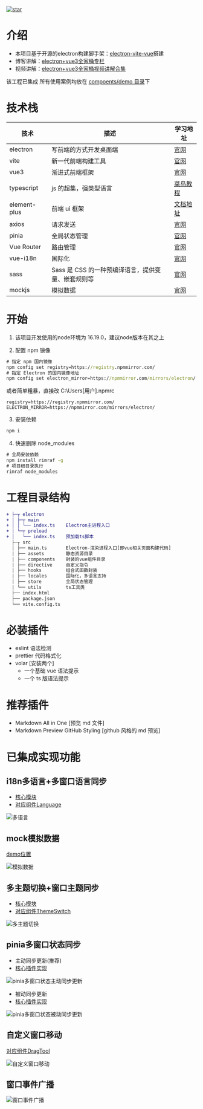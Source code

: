 [![star](https://gitee.com/longzipeng/electron-vue3-template/badge/star.svg?theme=dark)](https://gitee.com/longzipeng/electron-vue3-template/stargazers) 
# 介绍
+ 本项目基于开源的electron构建脚手架：[electron-vite-vue](https://github.com/electron-vite/electron-vite-vue)搭建
+ 博客讲解：[electron+vue3全家桶专栏](https://blog.csdn.net/qq_42365534/category_12271233.html)  
+ 视频讲解：[electron+vue3全家桶视频讲解合集](https://space.bilibili.com/99214150/channel/collectiondetail?sid=1247775)


该工程已集成
所有使用案例均放在 [compoents/demo 目录](src\components\demo)下

# 技术栈

| 技术         | 描述                      | 学习地址                                                            |
| ------------ | ------------------------- | ------------------------------------------------------------------- |
| electron     | 写前端的方式开发桌面端    |  [官网](https://www.electronjs.org/zh/docs/latest/api/app)                                                                   |
| vite         | 新一代前端构建工具        | [官网](https://cn.vitejs.dev/guide/)                                |
| vue3         | 渐进式前端框架            | [官网](https://cn.vuejs.org/guide/components/props.html)            |
| typescript   | js 的超集，强类型语言 | [菜鸟教程](https://www.runoob.com/typescript/ts-object.html)        |
| element-plus | 前端 ui 框架              | [文档地址](https://element-plus.gitee.io/zh-CN/component/icon.html) |
| axios        | 请求发送                  | [官网](https://axios-http.com/zh/docs/intro)                        |
| pinia        | 全局状态管理              | [官网](https://pinia.web3doc.top/introduction.html)                 |
| Vue Router        | 路由管理              | [官网](https://router.vuejs.org/zh/guide/)                 |
| vue-i18n       | 国际化              | [官网](https://vue-i18n.intlify.dev/guide/)                 |
| sass     | Sass 是 CSS 的一种预编译语言，提供变量、嵌套规则等              | [官网](https://www.sasscss.com/guide)                 |
| mockjs       | 模拟数据                  | [官网](https://blog.csdn.net/qq_42365534/article/details/130059576) |

# 开始
1. 该项目开发使用的node环境为 16.19.0，建议node版本在其之上

2. 配置 npm 镜像

```cmd
# 指定 npm 国内镜像
npm config set registry=https://registry.npmmirror.com/
# 指定 Electron 的国内镜像地址
npm config set electron_mirror=https://npmmirror.com/mirrors/electron/
```

或者简单粗暴，直接改 C:\Users\[用户]\.npmrc

```.npmrc
registry=https://registry.npmmirror.com/
ELECTRON_MIRROR=https://npmmirror.com/mirrors/electron/
```

3. 安装依赖

```cmd
npm i
```

4. 快速删除 node_modules

```cmd
# 全局安装依赖
npm install rimraf -g
# 项目根目录执行
rimraf node_modules
```

# 工程目录结构

```diff
+ ├─┬ electron
+ │ ├─┬ main
+ │ │ └── index.ts    Electron主进程入口
+ │ └─┬ preload
+ │   └── index.ts    预加载ts脚本
  ├─┬ src
  │ ├── main.ts       Electron-渲染进程入口[即vue相关页面构建代码]
  | ├── assets        静态资源目录
  | ├── components    封装的vue组件目录
  | ├── directive     自定义指令
  | ├── hooks         组合式函数封装
  | ├── locales       国际化，多语言支持
  | ├── store         全局状态管理
  | └── utils         ts工具类
  ├── index.html
  ├── package.json
  └── vite.config.ts
```

# 必装插件

- eslint 语法检测
- prettier 代码格式化
- volar [安装两个]
  - 一个基础 vue 语法提示
  - 一个 ts 版语法提示

# 推荐插件
- Markdown All in One [预览 md 文件]
- Markdown Preview GitHub Styling [github 风格的 md 预览]

# 已集成实现功能
## i18n多语言+多窗口语言同步
+ [核心模块](src/locales)
+ [对应组件Language](src/components/Language.vue)

![多语言](资料/readMeImgs/duoyuyantongbu.gif)

## mock模拟数据
[demo位置](src/components/demo/MockDemo.vue)

![模拟数据](资料/readMeImgs/mockdemogif1.gif)

## 多主题切换+窗口主题同步
+ [核心模块](src/utils/themeUtils.ts)
+ [对应组件ThemeSwitch](src/components/ThemeSwitch.vue)

![多主题切换](资料/readMeImgs/themeswitch1.gif)

## pinia多窗口状态同步
+ 主动同步更新(推荐)
+ [核心插件实现](src/store/plugins/shareStoreByActionPlugin.ts)

![pinia多窗口状态主动同步更新](资料/readMeImgs/piniaSync.gif)

+ 被动同步更新
+ [核心插件实现](src/store/plugins/shareStorePlugin.ts)

![pinia多窗口状态被动同步更新](资料/readMeImgs/piniaBingFaTest.gif)

## 自定义窗口移动
[对应组件DragTool](src/components/DragTool.vue)

![自定义窗口移动](资料/readMeImgs/dragBugFix.gif)

## 窗口事件广播

![窗口事件广播](资料/readMeImgs/eventbroadcast.gif)

